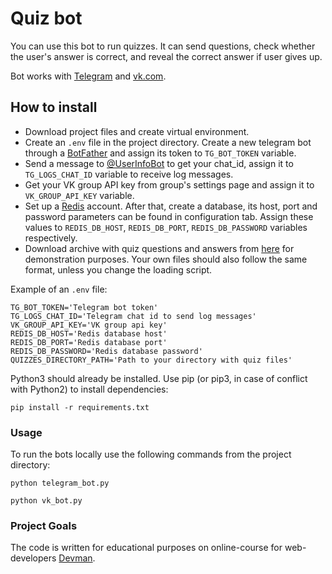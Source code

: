 # Quiz bot

You can use this bot to run quizzes. It can send questions, check whether the user's answer is correct, and reveal the correct answer if user gives up. 

Bot works with [Telegram](https://telegram.org/) and [vk.com](https://vk.com/).

## How to install
- Download project files and create virtual environment.
- Create an `.env` file in the project directory. Create a new telegram bot through a [BotFather](https://telegram.me/BotFather) and assign its token to `TG_BOT_TOKEN` variable.
- Send a message to [@UserInfoBot](https://t.me/userinfobot) to get your chat_id, assign it to `TG_LOGS_CHAT_ID` variable to receive log messages.
- Get your VK group API key from group's settings page and assign it to `VK_GROUP_API_KEY` variable.
- Set up a [Redis](https://redis.com/) account. After that, create a database, its host, port and password parameters can be found in configuration tab. Assign these values to `REDIS_DB_HOST`, `REDIS_DB_PORT`, `REDIS_DB_PASSWORD` variables respectively.
- Download archive with quiz questions and answers from [here](https://dvmn.org/media/modules_dist/quiz-questions.zip) for demonstration purposes. Your own files should also follow the same format, unless you change the loading script.

Example of an `.env` file:
```
TG_BOT_TOKEN='Telegram bot token'
TG_LOGS_CHAT_ID='Telegram chat id to send log messages'
VK_GROUP_API_KEY='VK group api key'
REDIS_DB_HOST='Redis database host'
REDIS_DB_PORT='Redis database port'
REDIS_DB_PASSWORD='Redis database password'
QUIZZES_DIRECTORY_PATH='Path to your directory with quiz files'
```

Python3 should already be installed. Use pip (or pip3, in case of conflict with Python2) to install dependencies:
```
pip install -r requirements.txt
```

### Usage

To run the bots locally use the following commands from the project directory:
```
python telegram_bot.py
```
```
python vk_bot.py
```

### Project Goals

The code is written for educational purposes on online-course for web-developers [Devman](https://dvmn.org).